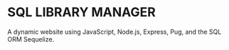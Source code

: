 SQL LIBRARY MANAGER
===================
A dynamic website using JavaScript, Node.js, Express, Pug, and the SQL ORM Sequelize.


